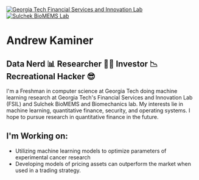<a href="https://fintech.gatech.edu/#/"><img alt="Georgia Tech Financial Services and Innovation Lab" src="https://user-images.githubusercontent.com/94922098/217368610-7673b8af-6db6-454a-8d9d-5466d4ed70c4.png"></img></a>
<a href="https://www.sulchek2.gatech.edu/"><img alt="Sulchek BioMEMS Lab" src="https://user-images.githubusercontent.com/94922098/217366614-fa059589-98f6-4b36-b181-cf998638f8a9.png"></img></a>

# Andrew Kaminer

## Data Nerd 📊 Researcher 👨‍🔬 Investor 📉 Recreational Hacker 😎

I'm a Freshman in computer science at Georgia Tech doing machine learning research at Georgia Tech's Financial Services and Innovation Lab (FSIL) and Sulchek BioMEMS and Biomechanics lab. My interests lie in machine learning, quantitative finance, security, and operating systems. I hope to pursue research in quantitative finance in the future.


## I'm Working on:
- Utilizing machine learning models to optimize parameters of experimental cancer research
- Developing models of pricing assets can outperform the market when used in a trading strategy. 
